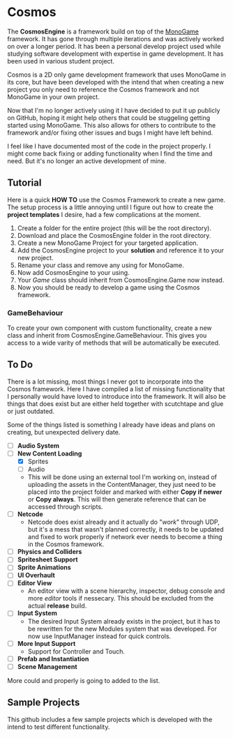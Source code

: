 # Cosmos
The **CosmosEngine** is a framework build on top of the [MonoGame](https://www.monogame.net/) framework. It has gone through multiple iterations and was actively worked on over a longer period. It has been a personal develop project used while studying software development with expertise in game development. It has been used in various student project.

Cosmos is a 2D only game development framework that uses MonoGame in its core, but have been developed with the intend that when creating a new project you only need to reference the Cosmos framework and not MonoGame in your own project.

Now that I'm no longer actively using it I have decided to put it up publicly on GitHub, hoping it might help others that could be stuggeling getting started using MonoGame. This also allows for others to contribute to the framework and/or fixing other issues and bugs I might have left behind.

I feel like I have documented most of the code in the project properly. I might come back fixing or adding functionality when I find the time and need. But it's no longer an active development of mine.

## Tutorial
Here is a quick **HOW TO** use the Cosmos Framework to create a new game.
The setup process is a little annoying until I figure out how to create the **project templates** I desire, had a few complications at the moment.
1. Create a folder for the entire project (this will be the root directory).
2. Download and place the CosmosEngine folder in the root directory.
3. Create a new MonoGame Project for your targeted application.
4. Add the CosmosEngine project to your **solution** and reference it to your new project.
5. Rename your class and remove any using for MonoGame.
6. Now add CosmosEngine to your using.
7. Your *Game* class should inherit from CosmosEngine.Game now instead.
8. Now you should be ready to develop a game using the Cosmos framework.

### GameBehaviour
To create your own component with custom functionality, create a new class and inherit from CosmosEngine.GameBehaviour. This gives you access to a wide varity of methods that will be automatically be executed.

## To Do
There is a lot missing, most things I never got to incorporate into the Cosmos framework. Here I have compiled a list of missing functionality that I personally would have loved to introduce into the framework. It will also be things that does exist but are either held together with scutchtape and glue or just outdated.

Some of the things listed is something I already have ideas and plans on creating, but unexpected delivery date.
- [ ] **Audio System**
- [ ] **New Content Loading**
    - [x] Sprites
    - [ ] Audio
    - This will be done using an external tool I'm working on, instead of uploading the assets in the ContentManager, they just need to be placed into the project folder and marked with either **Copy if newer** or **Copy always**. This will then generate reference that can be accessed through scripts.
- [ ] **Netcode**
    - Netcode does exist already and it actually do "*work*" through UDP, but it's a mess that wasn't planned correctly, it needs to be updated and fixed to work properly if network ever needs to become a thing in the Cosmos framework.
- [ ] **Physics and Colliders**
- [ ] **Spritesheet Support**
- [ ] **Sprite Animations**
- [ ] **UI Overhault**
- [ ] **Editor View**
    - An editor view with a scene hierarchy, inspector, debug console and more *editor* tools if nessecary. This should be excluded from the actual **release** build.
- [ ] **Input System**
    - The desired Input System already exists in the project, but it has to be rewritten for the new Modules system that was developed. For now use InputManager instead for quick controls.
- [ ] **More Input Support**
    - Support for Controller and Touch.
- [ ] **Prefab and Instantiation**
- [ ] **Scene Management**

More could and properly is going to added to the list.

## Sample Projects
This github includes a few sample projects which is developed with the intend to test different functionality.

